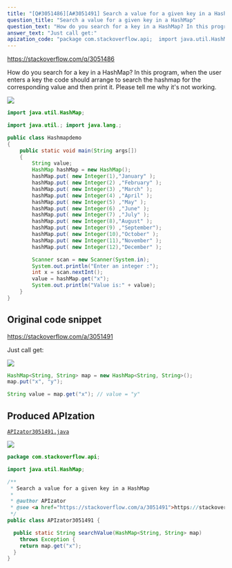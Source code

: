 ```yaml
---
title: "[Q#3051486][A#3051491] Search a value for a given key in a HashMap"
question_title: "Search a value for a given key in a HashMap"
question_text: "How do you search for a key in a HashMap? In this program, when the user enters a key the code should arrange to search the hashmap for the corresponding value and then print it. Please tell me why it's not working."
answer_text: "Just call get:"
apization_code: "package com.stackoverflow.api;  import java.util.HashMap;  /**  * Search a value for a given key in a HashMap  *  * @author APIzator  * @see <a href=\"https://stackoverflow.com/a/3051491\">https://stackoverflow.com/a/3051491</a>  */ public class APIzator3051491 {    public static String searchValue(HashMap<String, String> map)     throws Exception {     return map.get(\"x\");   } }"
---
```


https://stackoverflow.com/q/3051486

How do you search for a key in a HashMap? In this program, when the user enters a key the code should arrange to search the hashmap for the corresponding value and then print it.
Please tell me why it&#x27;s not working.


<div class="code-logo"><img src="/stackoverflow.png" /></div>

```java
import java.util.HashMap;

import java.util.; import java.lang.;

public class Hashmapdemo  
{
    public static void main(String args[]) 
    { 
        String value; 
        HashMap hashMap = new HashMap(); 
        hashMap.put( new Integer(1),"January" ); 
        hashMap.put( new Integer(2) ,"February" ); 
        hashMap.put( new Integer(3) ,"March" ); 
        hashMap.put( new Integer(4) ,"April" ); 
        hashMap.put( new Integer(5) ,"May" ); 
        hashMap.put( new Integer(6) ,"June" ); 
        hashMap.put( new Integer(7) ,"July" );  
        hashMap.put( new Integer(8),"August" );  
        hashMap.put( new Integer(9) ,"September");  
        hashMap.put( new Integer(10),"October" );  
        hashMap.put( new Integer(11),"November" );  
        hashMap.put( new Integer(12),"December" );

        Scanner scan = new Scanner(System.in);  
        System.out.println("Enter an integer :");  
        int x = scan.nextInt();  
        value = hashMap.get("x");  
        System.out.println("Value is:" + value);  
    } 
}
```


## Original code snippet

https://stackoverflow.com/a/3051491

Just call get:

<div class="code-logo"><img src="/stackoverflow.png" /></div>

```java
HashMap<String, String> map = new HashMap<String, String>();
map.put("x", "y");

String value = map.get("x"); // value = "y"
```

## Produced APIzation

[`APIzator3051491.java`](https://github.com/pasqualesalza/apization-temp-data/raw/master/search/APIzator3051491.java)

<div class="code-logo"><img src="/apizator.png" /></div>

```java
package com.stackoverflow.api;

import java.util.HashMap;

/**
 * Search a value for a given key in a HashMap
 *
 * @author APIzator
 * @see <a href="https://stackoverflow.com/a/3051491">https://stackoverflow.com/a/3051491</a>
 */
public class APIzator3051491 {

  public static String searchValue(HashMap<String, String> map)
    throws Exception {
    return map.get("x");
  }
}

```